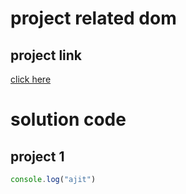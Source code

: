 # project related  dom


## project link 
[click here](https://github.com/ajitmathpati/javascriptproject.git)

# solution code

## project 1

```javascript
console.log("ajit")

```